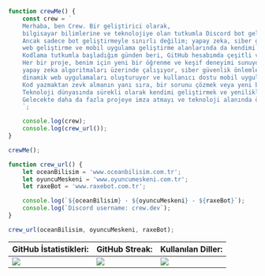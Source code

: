 ```js
function crewMe() {
    const crew = `
    Merhaba, ben Crew. Bir geliştirici olarak,
    bilgisayar bilimlerine ve teknolojiye olan tutkumla Discord bot geliştirme konusunda uzmanlaştım.
    Ancak sadece bot geliştirmeyle sınırlı değilim; yapay zeka, siber güvenlik,
    web geliştirme ve mobil uygulama geliştirme alanlarında da kendimi oldukça yetkin hissediyorum.
    Kodlama tutkumla başladığım günden beri, GitHub hesabımda çeşitli ve ilginç projeleri barındırıyorum.
    Her bir proje, benim için yeni bir öğrenme ve keşif deneyimi sunuyor. Discord botlarımın yanı sıra,
    yapay zeka algoritmaları üzerinde çalışıyor, siber güvenlik önlemleri geliştiriyorum,
    dinamik web uygulamaları oluşturuyor ve kullanıcı dostu mobil uygulamalar geliştiriyorum.
    Kod yazmaktan zevk almanın yanı sıra, bir sorunu çözmek veya yeni bir fikri hayata geçirmek beni heyecanlandırıyor.
    Teknoloji dünyasında sürekli olarak kendimi geliştirmek ve yenilikleri takip etmek benim için bir yaşam tarzı haline geldi.
    Gelecekte daha da fazla projeye imza atmayı ve teknoloji alanında önemli bir rol oynamayı umuyorum.
    `;

    console.log(crew);
    console.log(crew_url());
}

crewMe();

function crew_url() {
    let oceanBilisim = 'www.oceanbilisim.com.tr';
    let oyuncuMeskeni = 'www.oyuncumeskeni.com.tr';
    let raxeBot = 'www.raxebot.com.tr';

    console.log(`${oceanBilisim} - ${oyuncuMeskeni} - ${raxeBot}`);
    console.log(`Discord username: crew.dev`);
}

crew_url(oceanBilisim, oyuncuMeskeni, raxeBot);
```

<div align="center">

| GitHub İstatistikleri:                                                                                                     | GitHub Streak:                                                                                                                                                                                                                         | Kullanılan Diller:                                                                                                                                                                                                                   |
|----------------------------------------------------------------------------------------------------------------------------|---------------------------------------------------------------------------------------------------------------------------------------------------------------------------------------------------------------------------------------|-------------------------------------------------------------------------------------------------------------------------------------------------------------------------------------------------------------------------------------|
| ![](https://github-readme-stats.vercel.app/api?username=crewcik&theme=merko&hide_border=false&include_all_commits=false&count_private=false) | ![](https://github-readme-streak-stats.herokuapp.com/?user=crewcik&theme=merko&hide_border=false) | ![](https://github-readme-stats.vercel.app/api/top-langs/?username=crewcik&theme=merko&hide_border=false&include_all_commits=false&count_private=false&layout=compact) |

</div>

